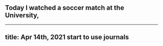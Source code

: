 ## Today I watched a soccer match at the University,
---
title: Apr 14th, 2021 start to use journals
---

##